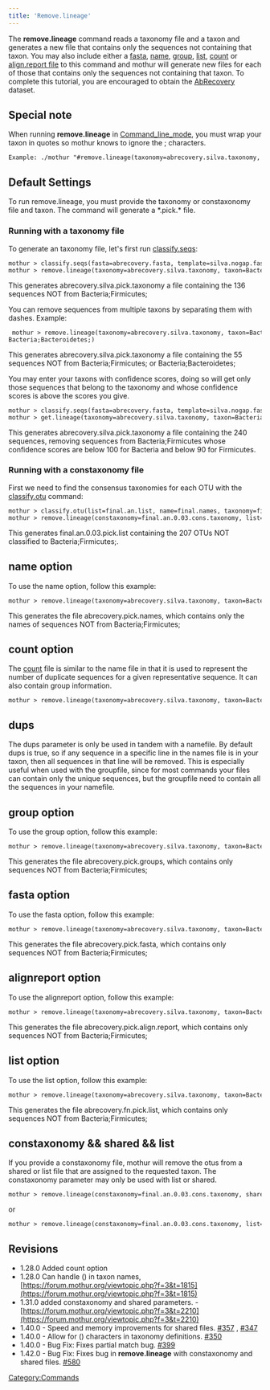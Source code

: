 ```yaml
---
title: 'Remove.lineage'
---
```

The **remove.lineage** command reads a taxonomy
file and a taxon and generates a new file that contains only the
sequences not containing that taxon. You may also include either a [
fasta](fasta_file), [ name](name_file), [
group](group_file), [ list](list_file), [
count](Count_File) or [align.report
file](align.report_file) to this command and mothur will
generate new files for each of those that contains only the sequences
not containing that taxon. To complete this tutorial, you are encouraged
to obtain the [ AbRecovery](https://mothur.s3.us-east-2.amazonaws.com/wiki/abrecovery.zip) dataset.


## Special note

When running **remove.lineage** in
[Command\_line\_mode](Command_line_mode), you must wrap your
taxon in quotes so mothur knows to ignore the ; characters.

    Example: ./mothur "#remove.lineage(taxonomy=abrecovery.silva.taxonomy, taxon='Bacteria;Firmicutes;');"

## Default Settings

To run remove.lineage, you must provide the taxonomy or constaxonomy
file and taxon. The command will generate a \*.pick.\* file.

### Running with a taxonomy file

To generate an taxonomy file, let\'s first run
[classify.seqs](classify.seqs):

    mothur > classify.seqs(fasta=abrecovery.fasta, template=silva.nogap.fasta, taxonomy=silva.bacteria.silva.tax)
    mothur > remove.lineage(taxonomy=abrecovery.silva.taxonomy, taxon=Bacteria;Firmicutes;)

This generates abrecovery.silva.pick.taxonomy a file containing the 136
sequences NOT from Bacteria;Firmicutes;

You can remove sequences from multiple taxons by separating them with
dashes. Example:

     mothur > remove.lineage(taxonomy=abrecovery.silva.taxonomy, taxon=Bacteria;Firmicutes;-Bacteria;Bacteroidetes;)

This generates abrecovery.silva.pick.taxonomy a file containing the 55
sequences NOT from Bacteria;Firmicutes; or Bacteria;Bacteroidetes;

You may enter your taxons with confidence scores, doing so will get only
those sequences that belong to the taxonomy and whose confidence scores
is above the scores you give.

    mothur > classify.seqs(fasta=abrecovery.fasta, template=silva.nogap.fasta, taxonomy=silva.bacteria.silva.tax)
    mothur > get.lineage(taxonomy=abrecovery.silva.taxonomy, taxon=Bacteria(100);Firmicutes(90);)

This generates abrecovery.silva.pick.taxonomy a file containing the 240
sequences, removing sequences from Bacteria;Firmicutes whose confidence
scores are below 100 for Bacteria and below 90 for Firmicutes.

### Running with a constaxonomy file

First we need to find the consensus taxonomies for each OTU with the
[classify.otu](classify.otu) command:

    mothur > classify.otu(list=final.an.list, name=final.names, taxonomy=final.taxonomy)
    mothur > remove.lineage(constaxonomy=final.an.0.03.cons.taxonomy, list=final.an.list, taxon='Bacteria(100);Firmicutes(100);', label=0.03)

This generates final.an.0.03.pick.list containing the 207 OTUs NOT
classified to Bacteria;Firmicutes;.

## name option

To use the name option, follow this example:

    mothur > remove.lineage(taxonomy=abrecovery.silva.taxonomy, taxon=Bacteria;Firmicutes;, name=abrecovery.names)

This generates the file abrecovery.pick.names, which contains only the
names of sequences NOT from Bacteria;Firmicutes;

## count option

The [ count](Count_File) file is similar to the name file in
that it is used to represent the number of duplicate sequences for a
given representative sequence. It can also contain group information.

    mothur > remove.lineage(taxonomy=abrecovery.silva.taxonomy, taxon=Bacteria;Firmicutes;, count=abrecovery.count_table)

## dups

The dups parameter is only be used in tandem with a namefile. By default
dups is true, so if any sequence in a specific line in the names file is
in your taxon, then all sequences in that line will be removed. This is
especially useful when used with the groupfile, since for most commands
your files can contain only the unique sequences, but the groupfile need
to contain all the sequences in your namefile.

## group option

To use the group option, follow this example:

    mothur > remove.lineage(taxonomy=abrecovery.silva.taxonomy, taxon=Bacteria;Firmicutes;, group=abrecovery.groups)

This generates the file abrecovery.pick.groups, which contains only
sequences NOT from Bacteria;Firmicutes;

## fasta option

To use the fasta option, follow this example:

    mothur > remove.lineage(taxonomy=abrecovery.silva.taxonomy, taxon=Bacteria;Firmicutes;, fasta=abrecovery.fasta)

This generates the file abrecovery.pick.fasta, which contains only
sequences NOT from Bacteria;Firmicutes;

## alignreport option

To use the alignreport option, follow this example:

    mothur > remove.lineage(taxonomy=abrecovery.silva.taxonomy, taxon=Bacteria;Firmicutes;, alignreport=abrecovery.align.report)

This generates the file abrecovery.pick.align.report, which contains
only sequences NOT from Bacteria;Firmicutes;

## list option

To use the list option, follow this example:

    mothur > remove.lineage(taxonomy=abrecovery.silva.taxonomy, taxon=Bacteria;Firmicutes;, list=abrecovery.fn.list)

This generates the file abrecovery.fn.pick.list, which contains only
sequences NOT from Bacteria;Firmicutes;

## constaxonomy && shared && list

If you provide a constaxonomy file, mothur will remove the otus from a
shared or list file that are assigned to the requested taxon. The
constaxonomy parameter may only be used with list or shared.

    mothur > remove.lineage(constaxonomy=final.an.0.03.cons.taxonomy, shared=final.an.shared, taxon='Bacteria(100);Firmicutes(100);', label=0.03)

or

    mothur > remove.lineage(constaxonomy=final.an.0.03.cons.taxonomy, list=final.an.list, taxon='Bacteria(100);Firmicutes(100);', label=0.03)

## Revisions

-   1.28.0 Added count option
-   1.28.0 Can handle () in taxon names,
    [https://forum.mothur.org/viewtopic.php?f=3&t=1815](https://forum.mothur.org/viewtopic.php?f=3&t=1815)
-   1.31.0 added constaxonomy and shared parameters. -
    [https://forum.mothur.org/viewtopic.php?f=3&t=2210](https://forum.mothur.org/viewtopic.php?f=3&t=2210)
-   1.40.0 - Speed and memory improvements for shared files.
    [\#357](https://github.com/mothur/mothur/issues/357) ,
    [\#347](https://github.com/mothur/mothur/issues/347)
-   1.40.0 - Allow for () characters in taxonomy definitions.
    [\#350](https://github.com/mothur/mothur/issues/350)
-   1.40.0 - Bug Fix: Fixes partial match bug.
    [\#399](https://github.com/mothur/mothur/issues/399)
-   1.42.0 - Bug Fix: Fixes bug in **remove.lineage** with constaxonomy and
    shared files. [\#580](https://github.com/mothur/mothur/issues/580)

[Category:Commands](Category:Commands)
